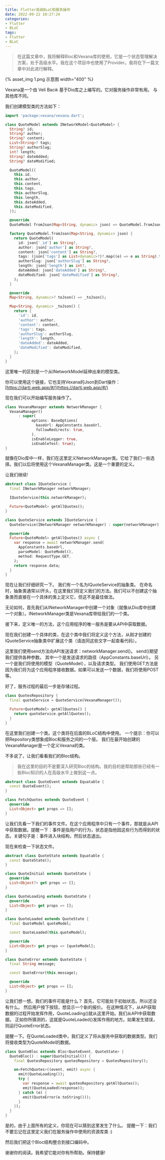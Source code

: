 ```yaml
---
title: Flutter高级BLoC和服务操作
date: 2022-09-22 10:27:24
categories:
- Flutter
- BLoC
tags:
- Flutter
- BLoC
---
```


> 在这篇文章中，我将解释Bloc和Vexana库的使用，它是一个状态管理解决方案，处于高级水平。我在这个项目中也使用了Provider。我将在下一篇文章中对此进行解释。

{% asset_img 1.png 示意图 width="400" %}

Vexana是一个由 Veli Bacık 基于Dio库之上编写的。它对服务操作非常有用。
与其他库不同。

<!--more-->

我们创建模型类的方法如下：

```dart
import 'package:vexana/vexana.dart';

class QuoteModel extends INetworkModel<QuoteModel> {
  String? id;
  String? author;
  String? content;
  List<String>? tags;
  String? authorSlug;
  int? length;
  String? dateAdded;
  String? dateModified;

  QuoteModel({
    this.id,
    this.author,
    this.content,
    this.tags,
    this.authorSlug,
    this.length,
    this.dateAdded,
    this.dateModified,
  });

  @override
  QuoteModel fromJson(Map<String, dynamic> json) => QuoteModel.fromJson(json);

  factory QuoteModel.fromJson(Map<String, dynamic> json) {
    return QuoteModel(
      id: json['_id'] as String?,
      author: json['author'] as String?,
      content: json['content'] as String?,
      tags: (json['tags'] as List<dynamic>?)?.map((e) => e as String).toList(),
      authorSlug: json['authorSlug'] as String?,
      length: json['length'] as int?,
      dateAdded: json['dateAdded'] as String?,
      dateModified: json['dateModified'] as String?,
    );
  }

  @override
  Map<String, dynamic>? toJson() => _toJson();

  Map<String, dynamic> _toJson() {
    return {
      'id': id,
      'author': author,
      'content': content,
      'tags': tags,
      'authorSlug': authorSlug,
      'length': length,
      'dateAdded': dateAdded,
      'dateModified': dateModified,
    };
  }
}
```

这里唯一的区别是一个从INetworkModel延伸出来的模型类。

你可以使用这个链接，它也支持Vexana的Json到Dart操作：[https://dartj.web.app/#/](https://dartj.web.app/#/)

现在我们可以开始编写服务操作了。

```dart
class VexanaManager extends NetworkManager {
  VexanaManager()
      : super(
            options: BaseOptions(
              baseUrl: AppConstants.baseUrl,
              followRedirects: true,
            ),
            isEnableLogger: true,
            isEnableTest: true);
}
```

就像在Dio库中一样，我们在这里定义NetworkManager类。它给了我们一些选择。我们以后将使用这个VexanaManager类。这是一个重要的定义。

让我们继续!

```dart
abstract class IQuoteService {
  final INetworkManager networkManager;

  IQuoteService(this.networkManager);

  Future<QuoteModel> getAllQuotes();
}

class QuoteService extends IQuoteService {
  QuoteService(INetworkManager networkManager) : super(networkManager);

  @override
  Future<QuoteModel> getAllQuotes() async {
    var response = await networkManager.send(
      AppConstants.baseUrl,
      parseModel: QuoteModel(),
      method: RequestType.GET,
    );
    return response.data;
  }
}
```

现在让我们仔细研究一下。
我们有一个名为IQuoteService的抽象类。
在命名时，抽象类通常以I开头，在这里我们将定义我们的方法。我们可以不创建这个抽象类而直接在一个具体的类上定义它，但这不是最佳做法。

无论如何，首先我们从INetworkManager中创建一个对象（就像从Dio库中创建一个对象）。INetworkManager类是Vexana库带给我们的一个类。

接下来，定义唯一的方法，这个应用程序的唯一服务是要从API中获取数据。

现在我们创建一个具体的类，在这个类中我们将定义这个方法，从刚才创建的IQuoteService抽象类中扩展这个类（请连同这些文字一起查看代码）。

这里我们使用send方法向API发送请求：networkManager.send()。
send()期望我们提供各种参数。
其中一个是发送请求的路径（AppConstants.baseUrl）。
另一个是我们将使用的模型（QuoteModel），以及请求类型。
我们使用GET方法是因为我们将为这个应用程序接收数据。如果可以发送一个数据，我们将使用POST等。

好了，服务过程的最后一步是存储过程。

```dart
class QuotesRepository {
  final quoteService = QuoteService(VexanaManager());

  Future<QuoteModel> getAllQuotes() {
    return quoteService.getAllQuotes();
  }
}
```

在这里我们创建一个类。这个类将在后面的BLoC结构中使用。
一个提示：你可以把Repository类想象成Bloc和服务之间的一个层。
我们在最开始创建的VexanaManager是一个定义Vexana的类。

不多说了，让我们看看我们的Bloc结构。

> 我在这里的目的不是要深入研究Bloc的结构。我的目的是帮助那些已经有一些Bloc知识的人在高级水平上做到这一点。

```dart
abstract class QuoteEvent extends Equatable {
  const QuoteEvent();
}

class FetchQuotes extends QuoteEvent {
  @override
  List<Object> get props => [];
}
```

让我们先看一下我们的事件文件。在这个应用程序中只有一个事件，那就是从API中获取数据。提醒一下：事件是指用户的行为，状态是指他因这些行为而得到的状态。关键句子是：事件进入块结构，然后状态退出。

现在来检查一下状态文件。

```dart
abstract class QuoteState extends Equatable {
  const QuoteState();
}

class QuoteInitial extends QuoteState {
  @override
  List<Object?> get props => [];
}

class QuoteLoading extends QuoteState {
  @override
  List<Object> get props => [];
}

class QuoteLoaded extends QuoteState {
  final QuoteModel quoteModel;

  const QuoteLoaded(this.quoteModel);

  @override
  List<Object> get props => [quoteModel];
}

class QuoteError extends QuoteState {
  final String message;

  const QuoteError(this.message);

  @override
  List<Object> get props => [];
}
```

让我们想一想。我们的事件可能是什么？
首先，它可能处于初始状态。所以还没有什么。
然后用户按下按钮，想显示一个新的报价。
在这种情况下，从API获取数据的过程开始发挥作用，QuoteLoading()就从这里开始。我们从API中获取数据。
正如你所猜测的，这就是QuoteLoaded()发挥作用的地方。如果发生错误，则运行QuoteError状态。

提醒一下。在QuoteLoaded类中，我们定义了将从服务中获取的数据类型。我们将接收类型为QuoteModel的数据。

```dart
class QuoteBloc extends Bloc<QuoteEvent, QuoteState> {
  QuoteBloc() : super(QuoteInitial()) {
    final QuotesRepository quotesRepository = QuotesRepository();

    on<FetchQuotes>((event, emit) async {
      emit(QuoteLoading());
      try {
        var response = await quotesRepository.getAllQuotes();
        emit(QuoteLoaded(response));
      } catch (e) {
        emit(QuoteError(e.toString()));
      }
    });
  }
}
```

是的，由于上面所有的定义，你现在可以猜到这里发生了什么。
提醒一下：我们不要忘记在这里定义我们在服务操作中使用的资源库类 :)

然后我们把这个Bloc结构整合到接口编码中。

谢谢你的阅读。我希望它能对你有所帮助。保持健康!

<!-- https://medium.com/@bedirhanssaglam/flutter-advanced-bloc-and-service-operations-c3cd4a1b400f -->